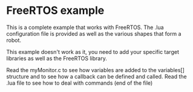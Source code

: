 # FreeRTOS example

This is a complete example that works with FreeRTOS. The .lua configuration file is provided as well as the various shapes that form a robot.

This example doesn't work as it, you need to add your specific target libraries as well as the FreeRTOS library.

Read the myMonitor.c to see how variables are added to the variables[] structure and to see how a callback can be defined and called.
Read the .lua file to see how to deal with commands (end of the file)